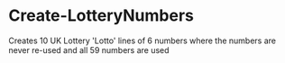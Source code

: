 # Create-LotteryNumbers
Creates 10 UK Lottery 'Lotto' lines of 6 numbers where the numbers are never re-used and all 59 numbers are used

